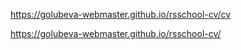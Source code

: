 https://golubeva-webmaster.github.io/rsschool-cv/cv

https://golubeva-webmaster.github.io/rsschool-cv/

